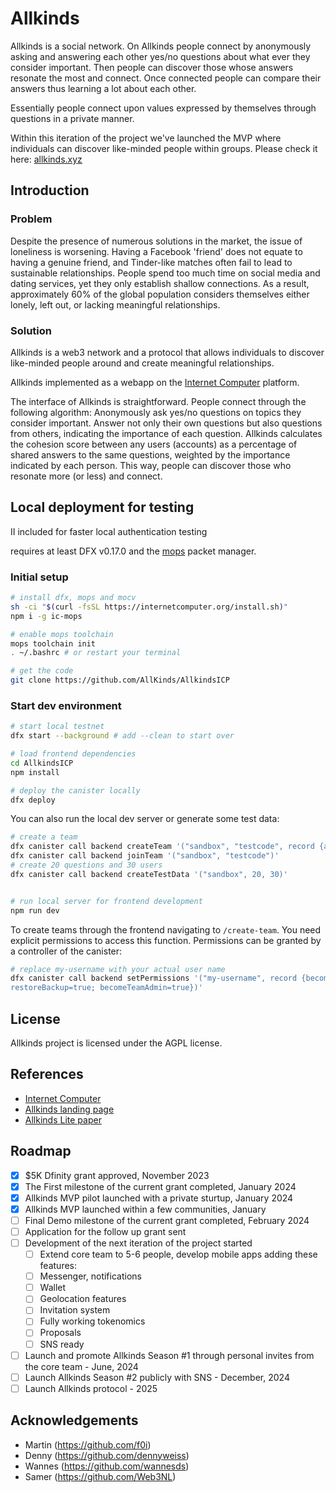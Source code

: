 # Allkinds

Allkinds is a social network.
On Allkinds people connect by anonymously asking and answering each other yes/no questions about what ever they consider important. Then people can discover those whose answers resonate the most and connect. Once connected people can compare their answers thus learning a lot about each other.

Essentially people connect upon values expressed by themselves through questions in a private manner.

Within this iteration of the project we've launched the MVP where individuals can discover like-minded people within groups. Please check it here: [allkinds.xyz](https://allkinds.xyz)

## Introduction

### Problem

Despite the presence of numerous solutions in the market, the issue of loneliness is worsening. Having a Facebook 'friend' does not equate to having a genuine friend, and Tinder-like matches often fail to lead to sustainable relationships.
People spend too much time on social media and dating services, yet they only establish shallow connections. As a result, approximately 60% of the global population considers themselves either lonely, left out, or lacking meaningful relationships.

### Solution

Allkinds is a web3 network and a protocol that allows individuals to discover like-minded people around and create meaningful relationships.

Allkinds implemented as a webapp on the [Internet Computer](https://internetcomputer.org) platform.

The interface of Allkinds is straightforward. People connect through the following algorithm:
Anonymously ask yes/no questions on topics they consider important.
Answer not only their own questions but also questions from others, indicating the importance of each question.
Allkinds calculates the cohesion score between any users (accounts) as a percentage of shared answers to the same questions, weighted by the importance indicated by each person.
This way, people can discover those who resonate more (or less) and connect.

## Local deployment for testing

II included for faster local authentication testing

requires at least DFX v0.17.0 and the [mops](https://mops.one/docs/install) packet manager.

### Initial setup

```bash
# install dfx, mops and mocv
sh -ci "$(curl -fsSL https://internetcomputer.org/install.sh)"
npm i -g ic-mops

# enable mops toolchain
mops toolchain init
. ~/.bashrc # or restart your terminal

# get the code
git clone https://github.com/AllKinds/AllkindsICP
```

### Start dev environment

```bash
# start local testnet
dfx start --background # add --clean to start over

# load frontend dependencies
cd AllkindsICP
npm install

# deploy the canister locally
dfx deploy
```

You can also run the local dev server or generate some test data:

```bash
# create a team
dfx canister call backend createTeam '("sandbox", "testcode", record {about="Temporary test data"; logo=vec {}; name="Test data"; listed=false})'
dfx canister call backend joinTeam '("sandbox", "testcode")'
# create 20 questions and 30 users
dfx canister call backend createTestData '("sandbox", 20, 30)'


# run local server for frontend development
npm run dev
```

To create teams through the frontend navigating to `/create-team`.
You need explicit permissions to access this function.
Permissions can be granted by a controller of the canister:

```bash
# replace my-username with your actual user name
dfx canister call backend setPermissions '("my-username", record {becomeTeamMember=true; createTeam=true; createBackup=true; listAllTeams=true; suspendUser=true; editUser=true; 
restoreBackup=true; becomeTeamAdmin=true})'
```

## License

Allkinds project is licensed under the AGPL license.

## References

- [Internet Computer](https://internetcomputer.org)
- [Allkinds landing page](https://allkinds.xyz)
- [Allkinds Lite paper](https://allkinds.xyz/Allkinds_litepaper.pdf)

## Roadmap
- [x] $5K Dfinity grant approved, November 2023
- [x] The First milestone of the current grant completed, January 2024
- [x] Allkinds MVP pilot launched with a private sturtup, January 2024
- [x] Allkinds MVP launched within a few communities, January
- [ ] Final Demo milestone of the current grant completed, February 2024
- [ ] Application for the follow up grant sent
- [ ] Development of the next iteration of the project started
  - [ ] Extend core team to 5-6 people, develop mobile apps adding these features:
  - [ ] Messenger, notifications
  - [ ] Wallet
  - [ ] Geolocation features
  - [ ] Invitation system
  - [ ] Fully working tokenomics
  - [ ] Proposals
  - [ ] SNS ready
- [ ] Launch and promote Allkinds Season #1 through personal invites from the core team - June, 2024
- [ ] Launch Allkinds Season #2 publicly with SNS - December, 2024
- [ ] Launch Allkinds protocol - 2025

## Acknowledgements

- Martin (<https://github.com/f0i>)
- Denny (<https://github.com/dennyweiss>)
- Wannes (<https://github.com/wannesds>)
- Samer (<https://github.com/Web3NL>)
